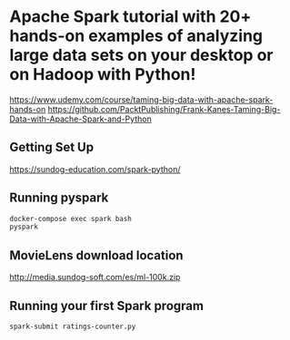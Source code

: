 # Apache Spark tutorial with 20+ hands-on examples of analyzing large data sets on your desktop or on Hadoop with Python!

https://www.udemy.com/course/taming-big-data-with-apache-spark-hands-on
https://github.com/PacktPublishing/Frank-Kanes-Taming-Big-Data-with-Apache-Spark-and-Python

## Getting Set Up
https://sundog-education.com/spark-python/

## Running pyspark

```bash
docker-compose exec spark bash
pyspark
```

## MovieLens download location
http://media.sundog-soft.com/es/ml-100k.zip

## Running your first Spark program

```bash
spark-submit ratings-counter.py 
```
